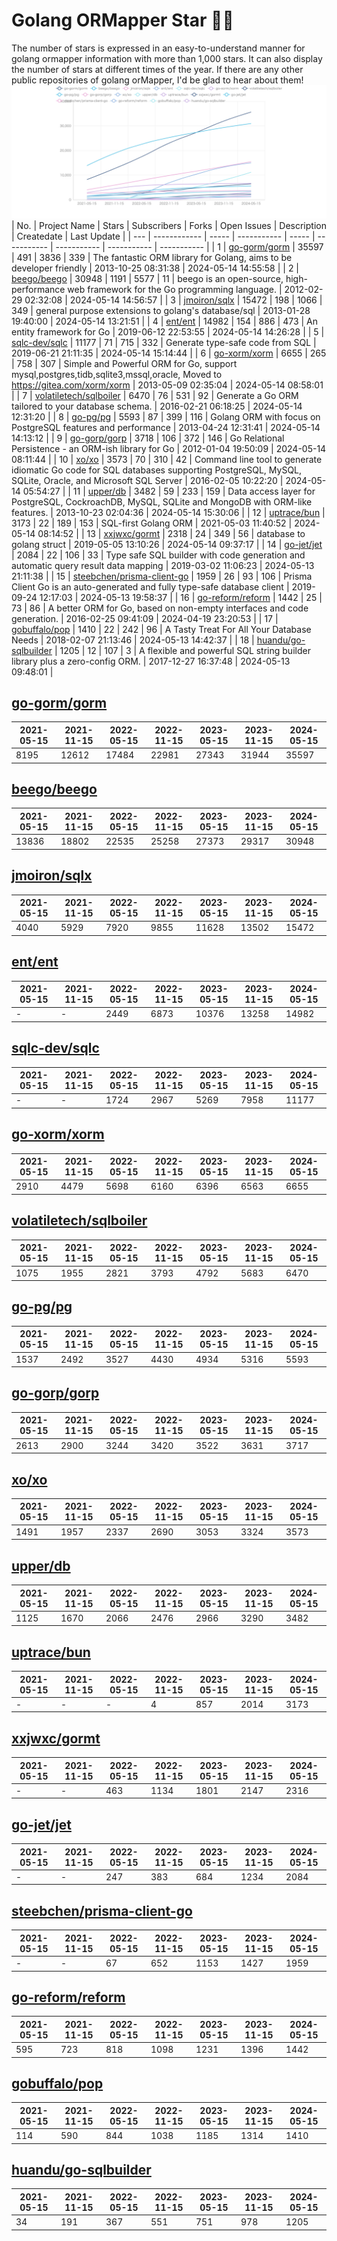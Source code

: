# Golang ORMapper Star 🎉🎉
The number of stars is expressed in an easy-to-understand manner for golang ormapper information with more than 1,000 stars. It can also display the number of stars at different times of the year.
If there are any other public repositories of golang orMapper, I'd be glad to hear about them!
[![Start数チャート](output/orm_chart.jpeg)](https://ryotaroseto.github.io/star-golang-orms/output/orm_chart.html)
| No. | Project Name | Stars | Subscribers | Forks | Open Issues | Description | Createdate | Last Update |
| --- | ------------ | ----- | ----------- | ----- | ----------- | ----------- | ----------- | ----------- |
| 1 | [go-gorm/gorm](https://github.com/go-gorm/gorm) | 35597 | 491 | 3836 | 339 | The fantastic ORM library for Golang, aims to be developer friendly | 2013-10-25 08:31:38 | 2024-05-14 14:55:58 |
| 2 | [beego/beego](https://github.com/beego/beego) | 30948 | 1191 | 5577 | 11 | beego is an open-source, high-performance web framework for the Go programming language. | 2012-02-29 02:32:08 | 2024-05-14 14:56:57 |
| 3 | [jmoiron/sqlx](https://github.com/jmoiron/sqlx) | 15472 | 198 | 1066 | 349 | general purpose extensions to golang's database/sql | 2013-01-28 19:40:00 | 2024-05-14 13:21:51 |
| 4 | [ent/ent](https://github.com/ent/ent) | 14982 | 154 | 886 | 473 | An entity framework for Go | 2019-06-12 22:53:55 | 2024-05-14 14:26:28 |
| 5 | [sqlc-dev/sqlc](https://github.com/sqlc-dev/sqlc) | 11177 | 71 | 715 | 332 | Generate type-safe code from SQL | 2019-06-21 21:11:35 | 2024-05-14 15:14:44 |
| 6 | [go-xorm/xorm](https://github.com/go-xorm/xorm) | 6655 | 265 | 758 | 307 | Simple and Powerful ORM for Go, support mysql,postgres,tidb,sqlite3,mssql,oracle, Moved to https://gitea.com/xorm/xorm | 2013-05-09 02:35:04 | 2024-05-14 08:58:01 |
| 7 | [volatiletech/sqlboiler](https://github.com/volatiletech/sqlboiler) | 6470 | 76 | 531 | 92 | Generate a Go ORM tailored to your database schema. | 2016-02-21 06:18:25 | 2024-05-14 12:31:20 |
| 8 | [go-pg/pg](https://github.com/go-pg/pg) | 5593 | 87 | 399 | 116 | Golang ORM with focus on PostgreSQL features and performance | 2013-04-24 12:31:41 | 2024-05-14 14:13:12 |
| 9 | [go-gorp/gorp](https://github.com/go-gorp/gorp) | 3718 | 106 | 372 | 146 | Go Relational Persistence - an ORM-ish library for Go | 2012-01-04 19:50:09 | 2024-05-14 08:11:44 |
| 10 | [xo/xo](https://github.com/xo/xo) | 3573 | 70 | 310 | 42 | Command line tool to generate idiomatic Go code for SQL databases supporting PostgreSQL, MySQL, SQLite, Oracle, and Microsoft SQL Server | 2016-02-05 10:22:20 | 2024-05-14 05:54:27 |
| 11 | [upper/db](https://github.com/upper/db) | 3482 | 59 | 233 | 159 | Data access layer for PostgreSQL, CockroachDB, MySQL, SQLite and MongoDB with ORM-like features. | 2013-10-23 02:04:36 | 2024-05-14 15:30:06 |
| 12 | [uptrace/bun](https://github.com/uptrace/bun) | 3173 | 22 | 189 | 153 | SQL-first Golang ORM | 2021-05-03 11:40:52 | 2024-05-14 08:14:52 |
| 13 | [xxjwxc/gormt](https://github.com/xxjwxc/gormt) | 2318 | 24 | 349 | 56 | database to golang struct | 2019-05-05 13:10:26 | 2024-05-14 09:37:17 |
| 14 | [go-jet/jet](https://github.com/go-jet/jet) | 2084 | 22 | 106 | 33 | Type safe SQL builder with code generation and automatic query result data mapping | 2019-03-02 11:06:23 | 2024-05-13 21:11:38 |
| 15 | [steebchen/prisma-client-go](https://github.com/steebchen/prisma-client-go) | 1959 | 26 | 93 | 106 | Prisma Client Go is an auto-generated and fully type-safe database client | 2019-09-24 12:17:03 | 2024-05-13 19:58:37 |
| 16 | [go-reform/reform](https://github.com/go-reform/reform) | 1442 | 25 | 73 | 86 | A better ORM for Go, based on non-empty interfaces and code generation. | 2016-02-25 09:41:09 | 2024-04-19 23:20:53 |
| 17 | [gobuffalo/pop](https://github.com/gobuffalo/pop) | 1410 | 22 | 242 | 96 | A Tasty Treat For All Your Database Needs | 2018-02-07 21:13:46 | 2024-05-13 14:42:37 |
| 18 | [huandu/go-sqlbuilder](https://github.com/huandu/go-sqlbuilder) | 1205 | 12 | 107 | 3 | A flexible and powerful SQL string builder library plus a zero-config ORM. | 2017-12-27 16:37:48 | 2024-05-13 09:48:01 |
## [go-gorm/gorm](https://github.com/go-gorm/gorm)
| 2021-05-15 | 2021-11-15 | 2022-05-15 | 2022-11-15 | 2023-05-15 | 2023-11-15 | 2024-05-15 |
| --- | --- | --- | --- | --- | --- | --- |
| 8195 | 12612 | 17484 | 22981 | 27343 | 31944 | 35597 |
## [beego/beego](https://github.com/beego/beego)
| 2021-05-15 | 2021-11-15 | 2022-05-15 | 2022-11-15 | 2023-05-15 | 2023-11-15 | 2024-05-15 |
| --- | --- | --- | --- | --- | --- | --- |
| 13836 | 18802 | 22535 | 25258 | 27373 | 29317 | 30948 |
## [jmoiron/sqlx](https://github.com/jmoiron/sqlx)
| 2021-05-15 | 2021-11-15 | 2022-05-15 | 2022-11-15 | 2023-05-15 | 2023-11-15 | 2024-05-15 |
| --- | --- | --- | --- | --- | --- | --- |
| 4040 | 5929 | 7920 | 9855 | 11628 | 13502 | 15472 |
## [ent/ent](https://github.com/ent/ent)
| 2021-05-15 | 2021-11-15 | 2022-05-15 | 2022-11-15 | 2023-05-15 | 2023-11-15 | 2024-05-15 |
| --- | --- | --- | --- | --- | --- | --- |
| - | - | 2449 | 6873 | 10376 | 13258 | 14982 |
## [sqlc-dev/sqlc](https://github.com/sqlc-dev/sqlc)
| 2021-05-15 | 2021-11-15 | 2022-05-15 | 2022-11-15 | 2023-05-15 | 2023-11-15 | 2024-05-15 |
| --- | --- | --- | --- | --- | --- | --- |
| - | - | 1724 | 2967 | 5269 | 7958 | 11177 |
## [go-xorm/xorm](https://github.com/go-xorm/xorm)
| 2021-05-15 | 2021-11-15 | 2022-05-15 | 2022-11-15 | 2023-05-15 | 2023-11-15 | 2024-05-15 |
| --- | --- | --- | --- | --- | --- | --- |
| 2910 | 4479 | 5698 | 6160 | 6396 | 6563 | 6655 |
## [volatiletech/sqlboiler](https://github.com/volatiletech/sqlboiler)
| 2021-05-15 | 2021-11-15 | 2022-05-15 | 2022-11-15 | 2023-05-15 | 2023-11-15 | 2024-05-15 |
| --- | --- | --- | --- | --- | --- | --- |
| 1075 | 1955 | 2821 | 3793 | 4792 | 5683 | 6470 |
## [go-pg/pg](https://github.com/go-pg/pg)
| 2021-05-15 | 2021-11-15 | 2022-05-15 | 2022-11-15 | 2023-05-15 | 2023-11-15 | 2024-05-15 |
| --- | --- | --- | --- | --- | --- | --- |
| 1537 | 2492 | 3527 | 4430 | 4934 | 5316 | 5593 |
## [go-gorp/gorp](https://github.com/go-gorp/gorp)
| 2021-05-15 | 2021-11-15 | 2022-05-15 | 2022-11-15 | 2023-05-15 | 2023-11-15 | 2024-05-15 |
| --- | --- | --- | --- | --- | --- | --- |
| 2613 | 2900 | 3244 | 3420 | 3522 | 3631 | 3717 |
## [xo/xo](https://github.com/xo/xo)
| 2021-05-15 | 2021-11-15 | 2022-05-15 | 2022-11-15 | 2023-05-15 | 2023-11-15 | 2024-05-15 |
| --- | --- | --- | --- | --- | --- | --- |
| 1491 | 1957 | 2337 | 2690 | 3053 | 3324 | 3573 |
## [upper/db](https://github.com/upper/db)
| 2021-05-15 | 2021-11-15 | 2022-05-15 | 2022-11-15 | 2023-05-15 | 2023-11-15 | 2024-05-15 |
| --- | --- | --- | --- | --- | --- | --- |
| 1125 | 1670 | 2066 | 2476 | 2966 | 3290 | 3482 |
## [uptrace/bun](https://github.com/uptrace/bun)
| 2021-05-15 | 2021-11-15 | 2022-05-15 | 2022-11-15 | 2023-05-15 | 2023-11-15 | 2024-05-15 |
| --- | --- | --- | --- | --- | --- | --- |
| - | - | - | 4 | 857 | 2014 | 3173 |
## [xxjwxc/gormt](https://github.com/xxjwxc/gormt)
| 2021-05-15 | 2021-11-15 | 2022-05-15 | 2022-11-15 | 2023-05-15 | 2023-11-15 | 2024-05-15 |
| --- | --- | --- | --- | --- | --- | --- |
| - | - | 463 | 1134 | 1801 | 2147 | 2316 |
## [go-jet/jet](https://github.com/go-jet/jet)
| 2021-05-15 | 2021-11-15 | 2022-05-15 | 2022-11-15 | 2023-05-15 | 2023-11-15 | 2024-05-15 |
| --- | --- | --- | --- | --- | --- | --- |
| - | - | 247 | 383 | 684 | 1234 | 2084 |
## [steebchen/prisma-client-go](https://github.com/steebchen/prisma-client-go)
| 2021-05-15 | 2021-11-15 | 2022-05-15 | 2022-11-15 | 2023-05-15 | 2023-11-15 | 2024-05-15 |
| --- | --- | --- | --- | --- | --- | --- |
| - | - | 67 | 652 | 1153 | 1427 | 1959 |
## [go-reform/reform](https://github.com/go-reform/reform)
| 2021-05-15 | 2021-11-15 | 2022-05-15 | 2022-11-15 | 2023-05-15 | 2023-11-15 | 2024-05-15 |
| --- | --- | --- | --- | --- | --- | --- |
| 595 | 723 | 818 | 1098 | 1231 | 1396 | 1442 |
## [gobuffalo/pop](https://github.com/gobuffalo/pop)
| 2021-05-15 | 2021-11-15 | 2022-05-15 | 2022-11-15 | 2023-05-15 | 2023-11-15 | 2024-05-15 |
| --- | --- | --- | --- | --- | --- | --- |
| 114 | 590 | 844 | 1038 | 1185 | 1314 | 1410 |
## [huandu/go-sqlbuilder](https://github.com/huandu/go-sqlbuilder)
| 2021-05-15 | 2021-11-15 | 2022-05-15 | 2022-11-15 | 2023-05-15 | 2023-11-15 | 2024-05-15 |
| --- | --- | --- | --- | --- | --- | --- |
| 34 | 191 | 367 | 551 | 751 | 978 | 1205 |
